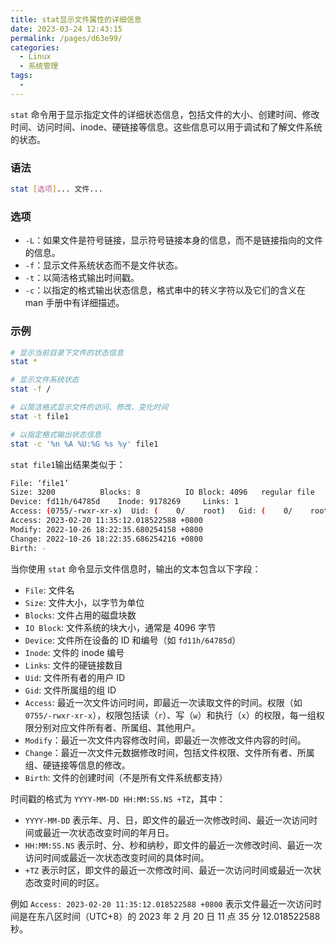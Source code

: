 ```yaml
---
title: stat显示文件属性的详细信息
date: 2023-03-24 12:43:15
permalink: /pages/d63e99/
categories:
  - Linux
  - 系统管理
tags:
  - 
---
```

`stat` 命令用于显示指定文件的详细状态信息，包括文件的大小、创建时间、修改时间、访问时间、inode、硬链接等信息。这些信息可以用于调试和了解文件系统的状态。

### 语法

```bash
stat [选项]... 文件...
```

### 选项

- `-L`：如果文件是符号链接，显示符号链接本身的信息，而不是链接指向的文件的信息。
- `-f`：显示文件系统状态而不是文件状态。
- `-t`：以简洁格式输出时间戳。
- `-c`：以指定的格式输出状态信息，格式串中的转义字符以及它们的含义在 man 手册中有详细描述。

### 示例

```bash
# 显示当前目录下文件的状态信息
stat *

# 显示文件系统状态
stat -f /

# 以简洁格式显示文件的访问、修改、变化时间
stat -t file1

# 以指定格式输出状态信息
stat -c '%n %A %U:%G %s %y' file1
```

`stat file1`输出结果类似于：

```bash
File: ‘file1’
Size: 3200      	Blocks: 8          IO Block: 4096   regular file
Device: fd11h/64785d	Inode: 9178269     Links: 1
Access: (0755/-rwxr-xr-x)  Uid: (    0/    root)   Gid: (    0/    root)
Access: 2023-02-20 11:35:12.018522588 +0800
Modify: 2022-10-26 18:22:35.680254158 +0800
Change: 2022-10-26 18:22:35.686254216 +0800
Birth: -
```

当你使用 `stat` 命令显示文件信息时，输出的文本包含以下字段：

- `File`: 文件名
- `Size`: 文件大小，以字节为单位
- `Blocks`: 文件占用的磁盘块数
- `IO Block`: 文件系统的块大小，通常是 4096 字节
- `Device`: 文件所在设备的 ID 和编号（如 `fd11h/64785d`）
- `Inode`: 文件的 inode 编号
- `Links`: 文件的硬链接数目
- `Uid`: 文件所有者的用户 ID
- `Gid`: 文件所属组的组 ID
- `Access`: 最近一次文件访问时间，即最近一次读取文件的时间。权限（如 `0755/-rwxr-xr-x`），权限包括读（`r`）、写（`w`）和执行（`x`）的权限，每一组权限分别对应文件所有者、所属组、其他用户。
- `Modify`：最近一次文件内容修改时间，即最近一次修改文件内容的时间。
- `Change`：最近一次文件元数据修改时间，包括文件权限、文件所有者、所属组、硬链接等信息的修改。
- `Birth`: 文件的创建时间（不是所有文件系统都支持）

时间戳的格式为 `YYYY-MM-DD HH:MM:SS.NS +TZ`，其中：

- `YYYY-MM-DD` 表示年、月、日，即文件的最近一次修改时间、最近一次访问时间或最近一次状态改变时间的年月日。
- `HH:MM:SS.NS` 表示时、分、秒和纳秒，即文件的最近一次修改时间、最近一次访问时间或最近一次状态改变时间的具体时间。
- `+TZ` 表示时区，即文件的最近一次修改时间、最近一次访问时间或最近一次状态改变时间的时区。

例如 `Access: 2023-02-20 11:35:12.018522588 +0800` 表示文件最近一次访问时间是在东八区时间（UTC+8）的 2023 年 2 月 20 日 11 点 35 分 12.018522588 秒。
